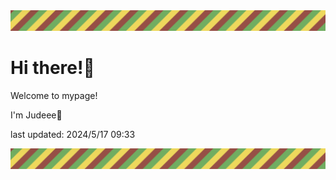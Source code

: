 <!-- Header image -->
<img src="./pokemon/pokemon_25.png" width="1000">

# Hi there!👋

Welcome to mypage!

I'm Judeee🐷

last updated: 2024/5/17 09:33

<!-- Footer image -->
<img src="./pokemon/pokemon_25.png" width="1000">
